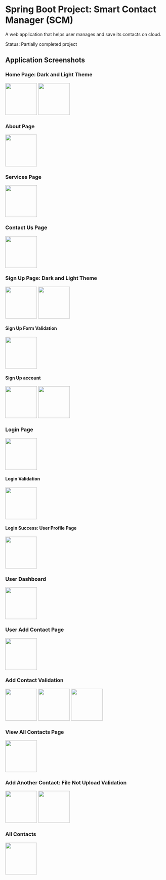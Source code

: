 # Spring Boot Project: Smart Contact Manager (SCM)

A web application that helps user manages and save its contacts on cloud.

Status: Partially completed project

## Application Screenshots

### Home Page: Dark and Light Theme

<img src="./app_screenshots/home_page" width="100">

<img src="./app_screenshots/light_home_page" width="100">

### About Page

<img src="./app_screenshots/about_page" width="100">

### Services Page

<img src="./app_screenshots/services_page" width="100">

### Contact Us Page

<img src="./app_screenshots/contact_page" width="100">

### Sign Up Page: Dark and Light Theme

<img src="./app_screenshots/dark_signup_page" width="100">

<img src="./app_screenshots/light_signup_page" width="100">

#### Sign Up Form Validation

<img src="./app_screenshots/signup_validation" width="100">

#### Sign Up account

<img src="./app_screenshots/signup_page" width="100">

<img src="./app_screenshots/user_account_signup_success" width="100">

### Login Page

<img src="./app_screenshots/login_page" width="100">

#### Login Validation

<img src="./app_screenshots/invalid_login" width="100">

#### Login Success: User Profile Page

<img src="./app_screenshots/user_profile" width="100">

### User Dashboard

<img src="./app_screenshots/user_dashboard" width="100">

### User Add Contact Page

<img src="./app_screenshots/ui_add_contact_page" width="100">

### Add Contact Validation

<img src="./app_screenshots/contact_form_validation" width="100">

<img src="./app_screenshots/add_contact_1" width="100">

<img src="./app_screenshots/contact_1_saved" width="100">

### View All Contacts Page

<img src="./app_screenshots/all_contact_1" width="100">

### Add Another Contact: File Not Upload Validation

<img src="./app_screenshots/file_upload_validation" width="100">

<img src="./app_screenshots/contact_2_saved" width="100">

### All Contacts

<img src="./app_screenshots/all_contacts" width="100">
